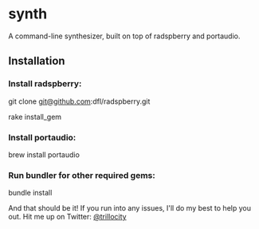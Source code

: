 # synth

A command-line synthesizer, built on top of radspberry and portaudio.

## Installation

### Install radspberry:

git clone git@github.com:dfl/radspberry.git

rake install_gem

### Install portaudio:

brew install portaudio

### Run bundler for other required gems:

bundle install

And that should be it! If you run into any issues, I'll do my best to help you out. Hit me up on Twitter: [@trillocity](http://twitter.com/trillocity)
